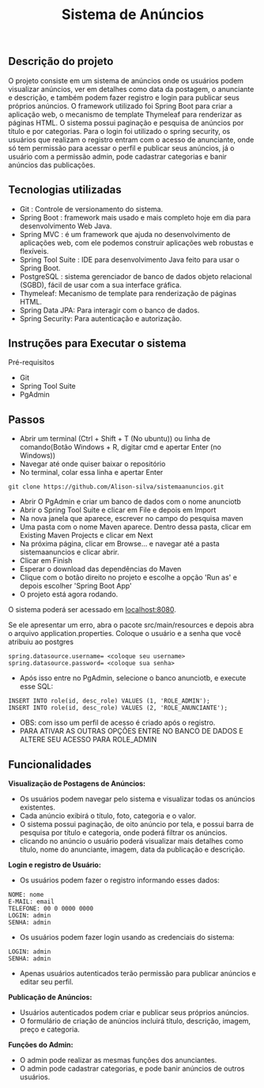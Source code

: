 <h1 align="center">
  Sistema de Anúncios
</h1>

<br>

## Descrição do projeto

O projeto consiste em um sistema de anúncios onde os usuários podem visualizar anúncios,
ver em detalhes como data da postagem, o anunciante e descrição, e também podem fazer registro 
e login para publicar seus próprios anúncios.
O framework utilizado foi Spring Boot para criar a aplicação web, o mecanismo de
template Thymeleaf para renderizar as páginas HTML. O sistema possui paginação e
pesquisa de anúncios por título e por categorias. Para o login foi utilizado o spring security, 
os usuários que realizam o registro entram com o acesso de anunciante, onde só tem permissão para 
acessar o perfil e publicar seus anúncios, já o usuário com a permissão admin, pode cadastrar categorias e
banir anúncios das publicações.

## Tecnologias utilizadas

- Git : Controle de versionamento do sistema.
- Spring Boot : framework mais usado e mais completo hoje em dia para desenvolvimento Web Java.
- Spring MVC : é um framework que ajuda no desenvolvimento de aplicações web, com ele podemos construir aplicações web robustas e flexíveis.
- Spring Tool Suite : IDE para desenvolvimento Java feito para usar o Spring Boot.
- PostgreSQL :  sistema gerenciador de banco de dados objeto relacional (SGBD), fácil de usar com a sua interface gráfica.
- Thymeleaf: Mecanismo de template para renderização de páginas HTML.
- Spring Data JPA: Para interagir com o banco de dados.
- Spring Security: Para autenticação e autorização.

## Instruções para Executar o sistema
<p>Pré-requisitos</p>

- Git
- Spring Tool Suite
- PgAdmin

## Passos

- Abrir um terminal (Ctrl + Shift + T (No ubuntu)) ou linha de comando(Botão Windows + R, digitar cmd e apertar Enter (no Windows))
- Navegar até onde quiser baixar o repositório
- No terminal, colar essa linha e apertar Enter

```
git clone https://github.com/Alison-silva/sistemaanuncios.git
```

- Abrir O PgAdmin e criar um banco de dados com o nome anunciotb
- Abrir o Spring Tool Suite e clicar em File e depois em Import
- Na nova janela que aparece, escrever no campo do pesquisa maven
- Uma pasta com o nome Maven aparece. Dentro dessa pasta, clicar em Existing Maven Projects e clicar em Next
- Na próxima página, clicar em Browse... e navegar até a pasta sistemaanuncios e clicar abrir.
- Clicar em Finish
- Esperar o download das dependências do Maven
- Clique com o botão direito no projeto e escolhe a opção 'Run as' e depois escolher 'Spring Boot App'
- O projeto está agora rodando.

O sistema poderá ser acessado em [localhost:8080](http://localhost:8080).

Se ele apresentar um erro, abra o pacote src/main/resources e depois abra o arquivo application.properties.
Coloque o usuário e a senha que você atribuiu ao postgres

```
spring.datasource.username= <coloque seu username>
spring.datasource.password= <coloque sua senha>
```

- Após isso entre no PgAdmin, selecione o banco anunciotb, e execute esse SQL:

```
INSERT INTO role(id, desc_role) VALUES (1, 'ROLE_ADMIN');
INSERT INTO role(id, desc_role) VALUES (2, 'ROLE_ANUNCIANTE');
```
- OBS: com isso um perfil de acesso é criado após o registro.
- PARA ATIVAR AS OUTRAS OPÇÕES ENTRE NO BANCO DE DADOS E ALTERE SEU ACESSO PARA ROLE_ADMIN


## Funcionalidades

**Visualização de Postagens de Anúncios:**

- Os usuários podem navegar pelo sistema e visualizar todas os anúncios existentes.
- Cada anúncio exibirá o título, foto, categoria e o valor.
- O sistema possui paginação, de oito anúncio por tela, e possui barra de pesquisa por título e categoria, onde poderá filtrar os anúncios.
- clicando no anúncio o usuário poderá visualizar mais detalhes como título, nome do anunciante, imagem, data da publicação e descrição.

**Login e registro de Usuário:**


- Os usuários podem fazer o registro informando esses dados:
```
NOME: nome
E-MAIL: email
TELEFONE: 00 0 0000 0000
LOGIN: admin
SENHA: admin
```

- Os usuários podem fazer login usando as credenciais do sistema:
```
LOGIN: admin
SENHA: admin
```
- Apenas usuários autenticados terão permissão para publicar anúncios e editar seu perfil.

**Publicação de Anúncios:**

- Usuários autenticados podem criar e publicar seus próprios anúncios.
- O formulário de criação de anúncios incluirá título, descrição, imagem, preço e categoria.

**Funções do Admin:**

- O admin pode realizar as mesmas funções dos anunciantes. 
- O admin pode cadastrar categorias, e pode banir anúncios de outros usuários.
